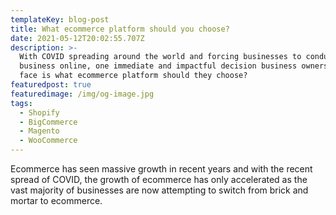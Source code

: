 ```yaml
---
templateKey: blog-post
title: What ecommerce platform should you choose?
date: 2021-05-12T20:02:55.707Z
description: >-
  With COVID spreading around the world and forcing businesses to conduct their
  business online, one immediate and impactful decision business owners must
  face is what ecommerce platform should they choose?
featuredpost: true
featuredimage: /img/og-image.jpg
tags:
  - Shopify
  - BigCommerce
  - Magento
  - WooCommerce
---
```

Ecommerce has seen massive growth in recent years and with the recent spread of COVID, the growth of ecommerce has only accelerated as the vast majority of businesses are now attempting to switch from brick and mortar to ecommerce.
